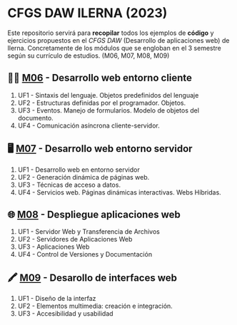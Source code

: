# CFGS DAW ILERNA (2023)

Este repositorio servirá para **recopilar** todos los ejemplos de **código** y ejercicios propuestos en el *CFGS DAW* (Desarrollo de aplicaciones web) de Ilerna.
Concretamente de los módulos que se engloban en el 3 semestre según su currículo de estudios. (M06, M07, M08, M09)

## 🧑‍💻 [M06](/M06_DEC/) - Desarrollo web entorno cliente

1. UF1 - Sintaxis del lenguaje. Objetos predefinidos del lenguaje
2. UF2 - Estructuras definidas por el programador. Objetos.
3. UF3 - Eventos. Manejo de formularios. Modelo de objetos del documento.
4. UF4 - Comunicación asíncrona cliente-servidor.

## 🖥️ [M07](/M07_DES/) - Desarrollo web entorno servidor

1. UF1 - Desarrollo web en entorno servidor
2. UF2 - Generación dinámica de páginas web.
3. UF3 - Técnicas de acceso a datos.
4. UF4 - Servicios web. Páginas dinámicas interactivas. Webs Híbridas.

## 🌐 [M08](/M08_DAW/) - Despliegue aplicaciones web

1. UF1 - Servidor Web y Transferencia de Archivos
2. UF2 - Servidores de Aplicaciones Web
3. UF3 - Aplicaciones Web
4. UF4 - Control de Versiones y Documentación

## 🖍️ [M09](/M09_DIW/) - Desarollo de interfaces web

1. UF1 - Diseño de la interfaz
2. UF2 - Elementos multimedia: creación e integración.
3. UF3 - Accesibilidad y usabilidad

